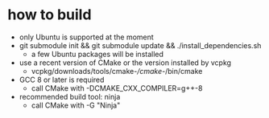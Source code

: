 # how to build

* only Ubuntu is supported at the moment
* git submodule init && git submodule update && ./install_dependencies.sh
  * a few Ubuntu packages will be installed
* use a recent version of CMake or the version installed by vcpkg
  * vcpkg/downloads/tools/cmake-*/cmake-*/bin/cmake
* GCC 8 or later is required
  * call CMake with -DCMAKE_CXX_COMPILER=g++-8
* recommended build tool: ninja
  * call CMake with -G "Ninja"
